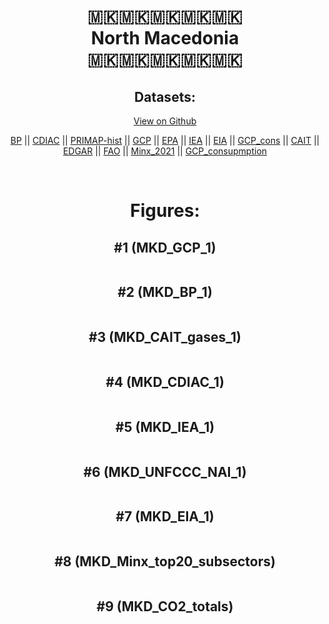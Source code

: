 
<center>
<h1 align="center">
🇲🇰🇲🇰🇲🇰🇲🇰🇲🇰
<br>
North Macedonia
<br>
🇲🇰🇲🇰🇲🇰🇲🇰🇲🇰
</h1>
<h2>Datasets:</h2>
<p><a href="https://github.com/dquintani/GreenhouseData/tree/master/country_data/MKD_North Macedonia/data">View on Github</a>
<br></p><p><a href="data/MKD_BP.csv">BP</a> || <a href="data/MKD_CDIAC.csv">CDIAC</a> || <a href="data/MKD_PRIMAP-hist.csv">PRIMAP-hist</a> || <a href="data/MKD_GCP.csv">GCP</a> || <a href="data/MKD_EPA.csv">EPA</a> || <a href="data/MKD_IEA.csv">IEA</a> || <a href="data/MKD_EIA.csv">EIA</a> || <a href="data/MKD_GCP_cons.csv">GCP_cons</a> || <a href="data/MKD_CAIT.csv">CAIT</a> || <a href="data/MKD_EDGAR.csv">EDGAR</a> || <a href="data/MKD_FAO.csv">FAO</a> || <a href="data/MKD_Minx_2021.csv">Minx_2021</a> || <a href="data/MKD_GCP_consupmption.csv">GCP_consupmption</a></p><p><br></p>
<h1>Figures:</h1><h2>#1 (MKD_GCP_1)</h2>
<p><img alt="" src="figures/MKD_GCP_1.png" /></p><h2>#2 (MKD_BP_1)</h2>
<p><img alt="" src="figures/MKD_BP_1.png" /></p><h2>#3 (MKD_CAIT_gases_1)</h2>
<p><img alt="" src="figures/MKD_CAIT_gases_1.png" /></p><h2>#4 (MKD_CDIAC_1)</h2>
<p><img alt="" src="figures/MKD_CDIAC_1.png" /></p><h2>#5 (MKD_IEA_1)</h2>
<p><img alt="" src="figures/MKD_IEA_1.png" /></p><h2>#6 (MKD_UNFCCC_NAI_1)</h2>
<p><img alt="" src="figures/MKD_UNFCCC_NAI_1.png" /></p><h2>#7 (MKD_EIA_1)</h2>
<p><img alt="" src="figures/MKD_EIA_1.png" /></p><h2>#8 (MKD_Minx_top20_subsectors)</h2>
<p><img alt="" src="figures/MKD_Minx_top20_subsectors.png" /></p><h2>#9 (MKD_CO2_totals)</h2>
<p><img alt="" src="figures/MKD_CO2_totals.png" /></p>